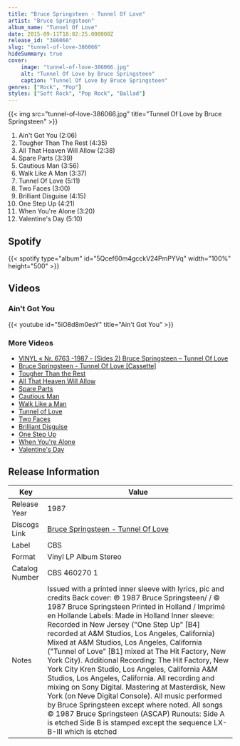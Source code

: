 ```yaml
---
title: "Bruce Springsteen - Tunnel Of Love"
artist: "Bruce Springsteen"
album_name: "Tunnel Of Love"
date: 2015-09-11T18:02:25.000000Z
release_id: "386066"
slug: "tunnel-of-love-386066"
hideSummary: true
cover:
    image: "tunnel-of-love-386066.jpg"
    alt: "Tunnel Of Love by Bruce Springsteen"
    caption: "Tunnel Of Love by Bruce Springsteen"
genres: ["Rock", "Pop"]
styles: ["Soft Rock", "Pop Rock", "Ballad"]
---
```


{{< img src="tunnel-of-love-386066.jpg" title="Tunnel Of Love by Bruce Springsteen" >}}

<!-- section break -->

1. Ain't Got You (2:06)
2. Tougher Than The Rest (4:35)
3. All That Heaven Will Allow (2:38)
4. Spare Parts (3:39)
5. Cautious Man (3:56)
6. Walk Like A Man (3:37)
7. Tunnel Of Love (5:11)
8. Two Faces (3:00)
9. Brilliant Disguise (4:15)
10. One Step Up (4:21)
11. When You're Alone (3:20)
12. Valentine's Day (5:10)

<!-- section break -->


## Spotify
{{< spotify type="album" id="5Qcef60m4gcckV24PmPYVq" width="100%" height="500" >}}



## Videos
### Ain't Got You
{{< youtube id="5iO8d8m0esY" title="Ain't Got You" >}}<br>

### More Videos

- [VINYL « Nr. 6763 -1987 - (Sides 2) Bruce Springsteen – Tunnel Of Love](https://www.youtube.com/watch?v=4e_qcQVFtoQ)
- [Bruce Springsteen - Tunnel Of Love [Cassette]](https://www.youtube.com/watch?v=x02Uesie3Pk)
- [Tougher Than the Rest](https://www.youtube.com/watch?v=9XQX-zRVK-w)
- [All That Heaven Will Allow](https://www.youtube.com/watch?v=XlMDSTeb4_w)
- [Spare Parts](https://www.youtube.com/watch?v=mkFD8gmBWQc)
- [Cautious Man](https://www.youtube.com/watch?v=QRHPkseMFnU)
- [Walk Like a Man](https://www.youtube.com/watch?v=k2WDBy53x2k)
- [Tunnel of Love](https://www.youtube.com/watch?v=SVynfAYk_0I)
- [Two Faces](https://www.youtube.com/watch?v=119sq2IIoiA)
- [Brilliant Disguise](https://www.youtube.com/watch?v=vQVs36wfyaY)
- [One Step Up](https://www.youtube.com/watch?v=hK0XsJ9GH1w)
- [When You're Alone](https://www.youtube.com/watch?v=yj53o9pkKRo)
- [Valentine's Day](https://www.youtube.com/watch?v=h5XgjPfL8KM)


## Release Information
|  Key           | Value                                                |
| ---------------| ---------------------------------------------------- |
| Release Year   | 1987                                   |
| Discogs Link   | [Bruce Springsteen - Tunnel Of Love](https://www.discogs.com/release/386066-Bruce-Springsteen-Tunnel-Of-Love) |
| Label          | CBS |
| Format         | Vinyl LP Album Stereo |
| Catalog Number | CBS 460270 1 |
| Notes | Issued with a printed inner sleeve with lyrics, pic and credits  Back cover: ℗ 1987 Bruce Springsteen/ / © 1987 Bruce Springsteen Printed in Holland / Imprimé en Hollande  Labels: Made in Holland  Inner sleeve: Recorded in New Jersey ("One Step Up" [B4] recorded at A&M Studios, Los Angeles, California) Mixed at A&M Studios, Los Angeles, California ("Tunnel of Love" [B1] mixed at The Hit Factory, New York City).  Additional Recording: The Hit Factory, New York City Kren Studio, Los Angeles, California A&M Studios, Los Angeles, California.  All recording and mixing on Sony Digital.  Mastering at Masterdisk, New York (on Neve Digital Console).  All music performed by Bruce Springsteen except where noted.  All songs © 1987 Bruce Springsteen (ASCAP)  Runouts: Side A is etched Side B is stamped except the sequence LX-B-III which is etched    |